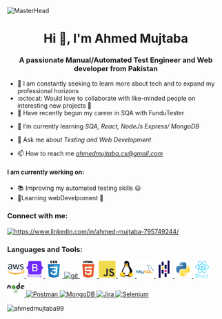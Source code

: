 ![MasterHead](https://tinkercademy.com/wp-content/uploads/2017/04/Generic-Banner-07-Web-App-Developer.png)

<h1 align="center">Hi 👋, I'm Ahmed Mujtaba</h1>
<h3 align="center">A passionate Manual/Automated Test Engineer and Web developer from Pakistan</h3>
<!-- <img align="right" alt="Coding" width="400" src="https://www.reactiongifs.us/wp-content/uploads/2018/06/giphy-2-1.gif" > -->

<ul>
  <li>🌅 I am constantly seeking to learn more about tech and to expand my professional horizons</li>
  <li>:octocat: Would love to collaborate with like-minded people on interesting new projects 🤝</li>
  <li>👀 Have recently begun my career in SQA with FunduTester</li>
</ul>




- 🌱 I’m currently learning *SQA, React, NodeJs Express/ MongoDB*

- 💬 Ask me about *Testing and Web Development*

- 📫 How to reach me *ahmedmujtaba.cs@gmail.com*

<h4>I am currently working on: </h4>
 <ul>
   <li>📚 Improving my automated testing skills 😃</li>
   <li>🧱Learning webDevelpoment 🎨</li>
 </ul>


<h3 align="left">Connect with me:</h3>
<p align="left">
<a href="https://linkedin.com/in/https://www.linkedin.com/in/ahmed-mujtaba-795749244/" target="blank"><img align="center" src="https://raw.githubusercontent.com/rahuldkjain/github-profile-readme-generator/master/src/images/icons/Social/linked-in-alt.svg" alt="https://www.linkedin.com/in/ahmed-mujtaba-795749244/" height="30" width="40" /></a>
</p>

<h3 align="left">Languages and Tools:</h3>
<p align="left"> <a href="https://aws.amazon.com" target="_blank" rel="noreferrer"> <img src="https://raw.githubusercontent.com/devicons/devicon/master/icons/amazonwebservices/amazonwebservices-original-wordmark.svg" alt="aws" width="40" height="40"/> </a>
<a href="https://getbootstrap.com" target="_blank" rel="noreferrer"> <img src="https://raw.githubusercontent.com/devicons/devicon/master/icons/bootstrap/bootstrap-plain-wordmark.svg" alt="bootstrap" width="40" height="40"/> </a>
  <a href="https://www.w3schools.com/css/" target="_blank" rel="noreferrer"> <img src="https://raw.githubusercontent.com/devicons/devicon/master/icons/css3/css3-original-wordmark.svg" alt="css3" width="40" height="40"/> </a>
  <a href="https://git-scm.com/" target="_blank" rel="noreferrer"> <img src="https://www.vectorlogo.zone/logos/git-scm/git-scm-icon.svg" alt="git" width="40" height="40"/> </a> 
  <a href="https://www.w3.org/html/" target="_blank" rel="noreferrer"> <img src="https://raw.githubusercontent.com/devicons/devicon/master/icons/html5/html5-original-wordmark.svg" alt="html5" width="40" height="40"/> </a>
  <a href="https://developer.mozilla.org/en-US/docs/Web/JavaScript" target="_blank" rel="noreferrer"> <img src="https://raw.githubusercontent.com/devicons/devicon/master/icons/javascript/javascript-original.svg" alt="javascript" width="40" height="40"/> </a> 
  <a href="https://www.linux.org/" target="_blank" rel="noreferrer"> <img src="https://raw.githubusercontent.com/devicons/devicon/master/icons/linux/linux-original.svg" alt="linux" width="40" height="40"/> </a> 
  <a href="https://www.mysql.com/" target="_blank" rel="noreferrer"> <img src="https://raw.githubusercontent.com/devicons/devicon/master/icons/mysql/mysql-original-wordmark.svg" alt="mysql" width="40" height="40"/> </a>  
  <a href="https://pandas.pydata.org/" target="_blank" rel="noreferrer"> <img src="https://raw.githubusercontent.com/devicons/devicon/2ae2a900d2f041da66e950e4d48052658d850630/icons/pandas/pandas-original.svg" alt="pandas" width="40" height="40"/> </a> 
  <a href="https://www.python.org" target="_blank" rel="noreferrer"> <img src="https://raw.githubusercontent.com/devicons/devicon/master/icons/python/python-original.svg" alt="python" width="40" height="40"/> </a> 
  <a href="https://reactjs.org/" target="_blank" rel="noreferrer"> <img src="https://raw.githubusercontent.com/devicons/devicon/master/icons/react/react-original-wordmark.svg" alt="react" width="40" height="40"/> </a> 
  <a href="https://nodejs.org/" target="_blank" rel="noreferrer">
  <img src="https://raw.githubusercontent.com/devicons/devicon/master/icons/nodejs/nodejs-original-wordmark.svg" alt="Node.js" width="40" height="40"/>
</a>
<a href="https://www.postman.com/" target="_blank" rel="noreferrer">
  <img src="https://www.vectorlogo.zone/logos/getpostman/getpostman-icon.svg" alt="Postman" width="40" height="40"/>
</a>
<a href="https://www.mongodb.com/" target="_blank" rel="noreferrer">
  <img src="https://www.vectorlogo.zone/logos/mongodb/mongodb-icon.svg" alt="MongoDB" width="40" height="40"/>
</a>
<a href="https://www.atlassian.com/software/jira" target="_blank" rel="noreferrer">
  <img src="https://www.vectorlogo.zone/logos/atlassian_jira/atlassian_jira-icon.svg" alt="Jira" width="40" height="40"/>
</a>
<a href="https://www.selenium.dev/" target="_blank" rel="noreferrer">
  <img src="https://www.selenium.dev/images/selenium_logo_large.png" alt="Selenium" width="40" height="40"/>
</a>


  
  </p>

<p><img align="center" src="https://github-readme-stats.vercel.app/api/top-langs?username=ahmedmujtaba99&show_icons=true&locale=en&layout=compact" alt="ahmedmujtaba99" /></p>
